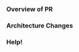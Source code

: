 ### Overview of PR
<!-- Give a general overivew of the PR -->
<!-- * Please fill out the overview of this PR -->
<!-- * Ex: added this and such -->


<!-- Explain any technical changes here, if any-->
<!-- List what you changed, for example added functions to this file. The functionalities should be included as well-->

### Architecture Changes

<!-- Explain any architecture changes here, if any-->
<!-- List what you changed, for example added new routes. A high level description is preferred-->

### Help!

<!-- Asking for help! Make sure to give good Pull Request overview -->

